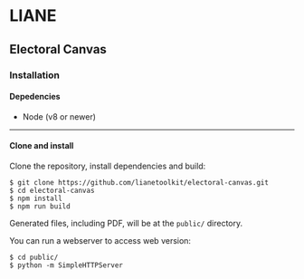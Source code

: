 # LIANE

## Electoral Canvas

### Installation

#### Depedencies

 - Node (v8 or newer)

---

#### Clone and install

Clone the repository, install dependencies and build:

```
$ git clone https://github.com/lianetoolkit/electoral-canvas.git
$ cd electoral-canvas
$ npm install
$ npm run build
```

Generated files, including PDF, will be at the `public/` directory.

You can run a webserver to access web version:

```
$ cd public/
$ python -m SimpleHTTPServer
```
